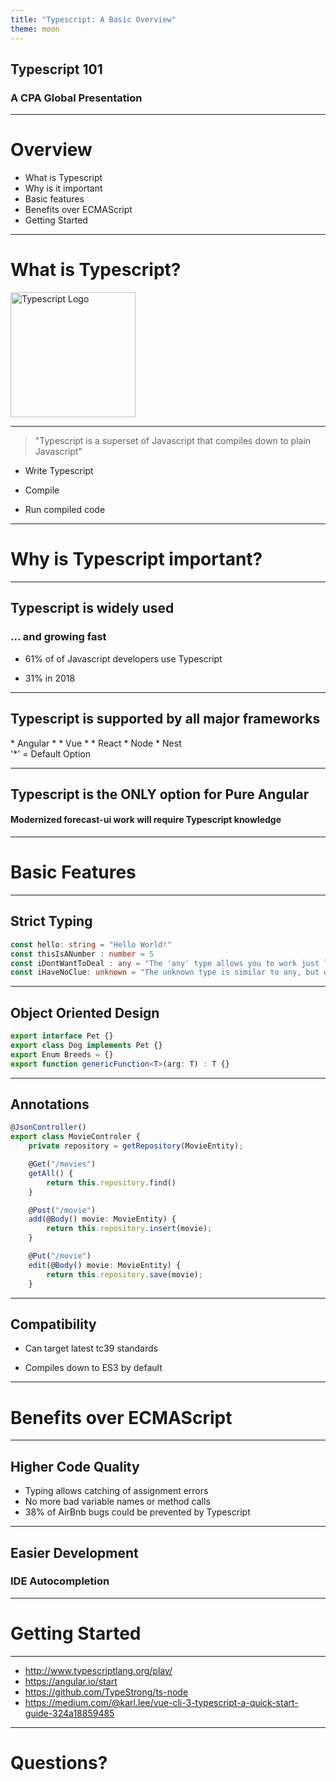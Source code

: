 ```yaml
---
title: "Typescript: A Basic Overview"
theme: moon
---
```


## Typescript 101
### A CPA Global Presentation

---
# Overview 
* What is Typescript
* Why is it important
* Basic features
* Benefits over ECMAScript
* Getting Started


---

# What is Typescript?
<img src="https://raw.githubusercontent.com/remojansen/logo.ts/master/ts.png" alt="Typescript Logo" style="width:200px">

----

> "Typescript is a superset of Javascript that compiles down to plain Javascript"

* Write Typescript
<!-- .element: class="fragment" data-fragment-index="1" -->
* Compile
<!-- .element: class="fragment" data-fragment-index="2" -->
* Run compiled code
<!-- .element: class="fragment" data-fragment-index="3" -->

---

# Why is Typescript important?

----

## Typescript is widely used 
### ... and growing fast
<!-- .element: class="fragment" data-fragment-index="1" -->
* 61% of of Javascript developers use Typescript
<!-- .element: class="fragment" data-fragment-index="2" -->  
* 31% in 2018
<!-- .element: class="fragment" data-fragment-index="2" -->

----

## Typescript is supported by all major frameworks
<div style="text-align: left">
  * Angular *
  * Vue *
  * React
  * Node
  * Nest
</div>
'*' = Default Option

----

## Typescript is the ONLY option for Pure Angular
#### Modernized forecast-ui work will require Typescript knowledge

---

# Basic Features

----

## Strict Typing

```typescript
const hello: string = "Hello World!" 
const thisIsANumber : number = 5
const iDontWantToDeal : any = "The 'any' type allows you to work just like ECMAScript"
const iHaveNoClue: unknown = "The unknown type is similar to any, but with type checking when"
```

----

## Object Oriented Design
```typescript
export interface Pet {}
export class Dog implements Pet {}
export Enum Breeds = {}
export function genericFunction<T>(arg: T) : T {}
```
----
## Annotations
```typescript
@JsonController()
export class MovieControler {
    private repository = getRepository(MovieEntity);

    @Get("/movies")
    getAll() {
        return this.repository.find()
    }

    @Post("/movie")
    add(@Body() movie: MovieEntity) {
        return this.repository.insert(movie);
    }

    @Put("/movie")
    edit(@Body() movie: MovieEntity) {
        return this.repository.save(movie);
    }
```

----

## Compatibility
* Can target latest tc39 standards
<!-- .element: class="fragment" data-fragment-index="1" -->
* Compiles down to ES3 by default
<!-- .element: class="fragment" data-fragment-index="2" -->
---
# Benefits over ECMAScript

----

## Higher Code Quality
* Typing allows catching of assignment errors
* No more bad variable names or method calls
* 38% of AirBnb bugs could be prevented by Typescript
<!-- .element: class="fragment" data-fragment-index="1" -->
----

## Easier Development
### IDE Autocompletion

---

# Getting Started

--- -
* http://www.typescriptlang.org/play/
* https://angular.io/start
* https://github.com/TypeStrong/ts-node
* https://medium.com/@karl.lee/vue-cli-3-typescript-a-quick-start-guide-324a18859485

---

# Questions?